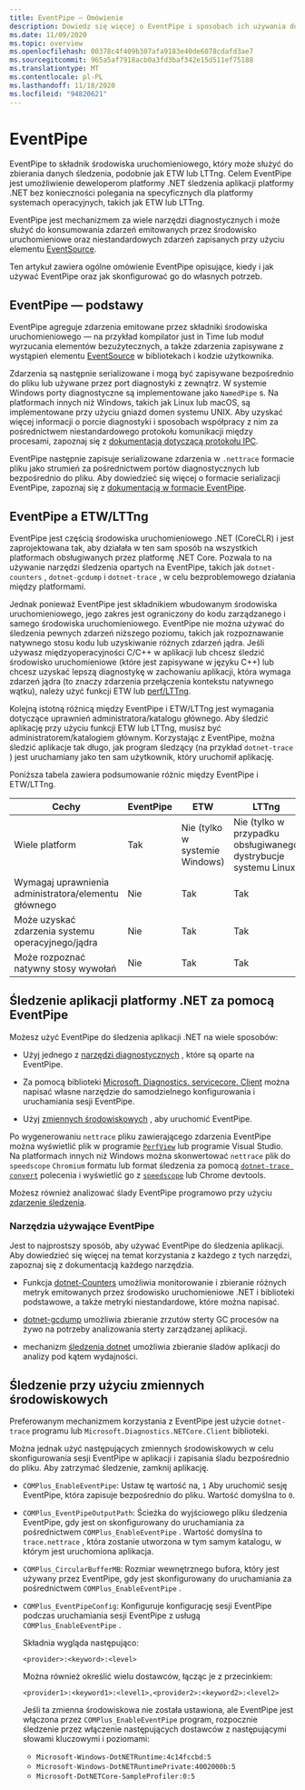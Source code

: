 ```yaml
---
title: EventPipe — Omówienie
description: Dowiedz się więcej o EventPipe i sposobach ich używania do śledzenia aplikacji .NET w celu diagnozowania problemów z wydajnością.
ms.date: 11/09/2020
ms.topic: overview
ms.openlocfilehash: 00378c4f409b307afa9183e40de6078cdafd3ae7
ms.sourcegitcommit: 965a5af7918acb0a3fd3baf342e15d511ef75188
ms.translationtype: MT
ms.contentlocale: pl-PL
ms.lasthandoff: 11/18/2020
ms.locfileid: "94820621"
---
```

# <a name="eventpipe"></a>EventPipe

EventPipe to składnik środowiska uruchomieniowego, który może służyć do zbierania danych śledzenia, podobnie jak ETW lub LTTng. Celem EventPipe jest umożliwienie deweloperom platformy .NET śledzenia aplikacji platformy .NET bez konieczności polegania na specyficznych dla platformy systemach operacyjnych, takich jak ETW lub LTTng.

EventPipe jest mechanizmem za wiele narzędzi diagnostycznych i może służyć do konsumowania zdarzeń emitowanych przez środowisko uruchomieniowe oraz niestandardowych zdarzeń zapisanych przy użyciu elementu [EventSource](xref:System.Diagnostics.Tracing.EventSource).

Ten artykuł zawiera ogólne omówienie EventPipe opisujące, kiedy i jak używać EventPipe oraz jak skonfigurować go do własnych potrzeb.

## <a name="eventpipe-basics"></a>EventPipe — podstawy

EventPipe agreguje zdarzenia emitowane przez składniki środowiska uruchomieniowego — na przykład kompilator just in Time lub moduł wyrzucania elementów bezużytecznych, a także zdarzenia zapisywane z wystąpień elementu [EventSource](xref:System.Diagnostics.Tracing.EventSource) w bibliotekach i kodzie użytkownika.

Zdarzenia są następnie serializowane i mogą być zapisywane bezpośrednio do pliku lub używane przez port diagnostyki z zewnątrz. W systemie Windows porty diagnostyczne są implementowane jako `NamedPipe` s. Na platformach innych niż Windows, takich jak Linux lub macOS, są implementowane przy użyciu gniazd domen systemu UNIX. Aby uzyskać więcej informacji o porcie diagnostyki i sposobach współpracy z nim za pośrednictwem niestandardowego protokołu komunikacji między procesami, zapoznaj się z [dokumentacją dotyczącą protokołu IPC](https://github.com/dotnet/diagnostics/blob/master/documentation/design-docs/ipc-protocol.md).

EventPipe następnie zapisuje serializowane zdarzenia w `.nettrace` formacie pliku jako strumień za pośrednictwem portów diagnostycznych lub bezpośrednio do pliku. Aby dowiedzieć się więcej o formacie serializacji EventPipe, zapoznaj się z [dokumentacją w formacie EventPipe](https://github.com/microsoft/perfview/blob/master/src/TraceEvent/EventPipe/EventPipeFormat.md).

## <a name="eventpipe-vs-etwlttng"></a>EventPipe a ETW/LTTng

EventPipe jest częścią środowiska uruchomieniowego .NET (CoreCLR) i jest zaprojektowana tak, aby działała w ten sam sposób na wszystkich platformach obsługiwanych przez platformę .NET Core. Pozwala to na używanie narzędzi śledzenia opartych na EventPipe, takich jak `dotnet-counters` , `dotnet-gcdump` i `dotnet-trace` , w celu bezproblemowego działania między platformami.

Jednak ponieważ EventPipe jest składnikiem wbudowanym środowiska uruchomieniowego, jego zakres jest ograniczony do kodu zarządzanego i samego środowiska uruchomieniowego. EventPipe nie można używać do śledzenia pewnych zdarzeń niższego poziomu, takich jak rozpoznawanie natywnego stosu kodu lub uzyskiwanie różnych zdarzeń jądra. Jeśli używasz międzyoperacyjności C/C++ w aplikacji lub chcesz śledzić środowisko uruchomieniowe (które jest zapisywane w języku C++) lub chcesz uzyskać lepszą diagnostykę w zachowaniu aplikacji, która wymaga zdarzeń jądra (to znaczy zdarzenia przełączenia kontekstu natywnego wątku), należy użyć funkcji ETW lub [perf/LTTng](./trace-perfcollect-lttng.md).

Kolejną istotną różnicą między EventPipe i ETW/LTTng jest wymagania dotyczące uprawnień administratora/katalogu głównego. Aby śledzić aplikację przy użyciu funkcji ETW lub LTTng, musisz być administratorem/katalogiem głównym. Korzystając z EventPipe, można śledzić aplikacje tak długo, jak program śledzący (na przykład `dotnet-trace` ) jest uruchamiany jako ten sam użytkownik, który uruchomił aplikację.

Poniższa tabela zawiera podsumowanie różnic między EventPipe i ETW/LTTng.

|Cechy|EventPipe|ETW|LTTng|
|-------|---------|---|-----------|
|Wiele platform|Tak|Nie (tylko w systemie Windows)|Nie (tylko w przypadku obsługiwanego dystrybucje systemu Linux)|
|Wymagaj uprawnienia administratora/elementu głównego|Nie|Tak|Tak|
|Może uzyskać zdarzenia systemu operacyjnego/jądra|Nie|Tak|Tak|
|Może rozpoznać natywny stosy wywołań|Nie|Tak|Tak|

## <a name="use-eventpipe-to-trace-your-net-application"></a>Śledzenie aplikacji platformy .NET za pomocą EventPipe

Możesz użyć EventPipe do śledzenia aplikacji .NET na wiele sposobów:

* Użyj jednego z [narzędzi diagnostycznych](#tools-that-use-eventpipe) , które są oparte na EventPipe.

* Za pomocą biblioteki [Microsoft. Diagnostics. servicecore. Client](https://github.com/dotnet/diagnostics/blob/master/documentation/diagnostics-client-library-instructions.md) można napisać własne narzędzie do samodzielnego konfigurowania i uruchamiania sesji EventPipe.

* Użyj [zmiennych środowiskowych](#trace-using-environment-variables) , aby uruchomić EventPipe.

Po wygenerowaniu `nettrace` pliku zawierającego zdarzenia EventPipe można wyświetlić plik w programie [`PerfView`](https://github.com/Microsoft/perfview#perfview-overview) lub programie Visual Studio. Na platformach innych niż Windows można skonwertować `nettrace` plik do `speedscope` `Chromium` formatu lub format śledzenia za pomocą [`dotnet-trace convert`](./dotnet-trace.md#dotnet-trace-convert) polecenia i wyświetlić go z [`speedscope`](https://www.speedscope.app/) lub Chrome devtools.

Możesz również analizować ślady EventPipe programowo przy użyciu [zdarzenie śledzenia](https://github.com/Microsoft/perfview/blob/master/documentation/TraceEvent/TraceEventLibrary.md).

### <a name="tools-that-use-eventpipe"></a>Narzędzia używające EventPipe

Jest to najprostszy sposób, aby używać EventPipe do śledzenia aplikacji. Aby dowiedzieć się więcej na temat korzystania z każdego z tych narzędzi, zapoznaj się z dokumentacją każdego narzędzia.

* Funkcja [dotnet-Counters](./dotnet-counters.md) umożliwia monitorowanie i zbieranie różnych metryk emitowanych przez środowisko uruchomieniowe .NET i biblioteki podstawowe, a także metryki niestandardowe, które można napisać.

* [dotnet-gcdump](./dotnet-gcdump.md) umożliwia zbieranie zrzutów sterty GC procesów na żywo na potrzeby analizowania sterty zarządzanej aplikacji.

* mechanizm [śledzenia dotnet](./dotnet-trace.md) umożliwia zbieranie śladów aplikacji do analizy pod kątem wydajności.

## <a name="trace-using-environment-variables"></a>Śledzenie przy użyciu zmiennych środowiskowych

Preferowanym mechanizmem korzystania z EventPipe jest użycie `dotnet-trace` programu lub `Microsoft.Diagnostics.NETCore.Client` biblioteki.

Można jednak użyć następujących zmiennych środowiskowych w celu skonfigurowania sesji EventPipe w aplikacji i zapisania śladu bezpośrednio do pliku. Aby zatrzymać śledzenie, zamknij aplikację.

* `COMPlus_EnableEventPipe`: Ustaw tę wartość na, `1` Aby uruchomić sesję EventPipe, która zapisuje bezpośrednio do pliku. Wartość domyślna to `0`.

* `COMPlus_EventPipeOutputPath`: Ścieżka do wyjściowego pliku śledzenia EventPipe, gdy jest on skonfigurowany do uruchamiania za pośrednictwem `COMPlus_EnableEventPipe` . Wartość domyślna to `trace.nettrace` , która zostanie utworzona w tym samym katalogu, w którym jest uruchomiona aplikacja.

* `COMPlus_CircularBufferMB`: Rozmiar wewnętrznego bufora, który jest używany przez EventPipe, gdy jest skonfigurowany do uruchamiania za pośrednictwem `COMPlus_EnableEventPipe` .

* `COMPlus_EventPipeConfig`: Konfiguruje konfigurację sesji EventPipe podczas uruchamiania sesji EventPipe z usługą `COMPlus_EnableEventPipe` .

  Składnia wygląda następująco:

  `<provider>:<keyword>:<level>`

  Można również określić wielu dostawców, łącząc je z przecinkiem:

  `<provider1>:<keyword1>:<level1>,<provider2>:<keyword2>:<level2>`

  Jeśli ta zmienna środowiskowa nie została ustawiona, ale EventPipe jest włączona przez `COMPlus_EnableEventPipe` program, rozpocznie śledzenie przez włączenie następujących dostawców z następującymi słowami kluczowymi i poziomami:

  - `Microsoft-Windows-DotNETRuntime:4c14fccbd:5`
  - `Microsoft-Windows-DotNETRuntimePrivate:4002000b:5`
  - `Microsoft-DotNETCore-SampleProfiler:0:5`
